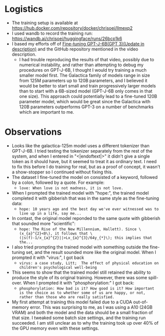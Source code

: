 
# Logistics
* The training setup is available at https://hub.docker.com/repository/docker/chrisoei/llmexp2
* I used wandb to record the training run: https://wandb.ai/chrisoei/huggingface/runs/26bcp1k6
* I based my efforts off of [Fine-tuning GPT-J-6B(GPT 3)(Update in description)](https://www.youtube.com/watch?v=fMgQVQGwnms) and the GitHub repository mentioned in the video description.
  * I had trouble reproducing the results of that video, possibly due to numerical instability, and rather than attempting to debug my procedures on GPT-J-6B, I thought I would try training a much smaller model first. The Galactica family of models range in size from 125M parameters up to 120B parameters, and I believed it would be better to start small and train progressively larger models than to start with a 6B-sized model (GPT-J-6B only comes in that one size). This approach could potentially lead to a fine-tuned 120B parameter model, which would be great since the Galactica with 120B parameters outperforms GPT-3 on a number of benchmarks which are important to me.

# Observations
* Looks like the galactica-125m model uses a different tokenizer than GPT-J-6B. I tried testing the tokenizer separately from the rest of the system, and when I entered in "<|endoftext|>" it didn't give a single token as it should have, but it seemed to treat it as ordinary text. I need to fix this before I do training for real, but as a proof of concept, it wasn't a show-stopper so I continued without fixing this.
* The dataset I fine-tuned the model on consisted of a keyword, followed by a colon, followed by a quote. For example:
  * `love: When love is not madness, it is not love.`
* When I prompted the trained model with "hope:", the trained model completed it with gibberish that was in the same style as the fine-tuning data:
  * `hope: 10 years ago and the best day we've ever witnessed was to live up in a life, say me...`
* In contast, the original model reponded to the same quote with gibberish that sounded more "scientific":
  * `hope: The Rise of the New Millennium, Hallett). Since \(x_{a}^{2}<0\), it follows that \(|s(f)-1/x_{a}^{2}||>Lx_{a}^{3}/64y_{*}\); this implies that the...`
* I also tried prompting the trained model with something outside the fine-tuning set, and the result sounded more like the original model. When I prompted it with "virus:", I got back
  * `virus: a case study, Litt;  The effect of physical education on children's psychological well-being`
* This seems to show that the trained model still retained the ability to produce the style of its original training. However, there was some spill-over. When I prompted it with "phosphorylation:" I got back:
  * `phosphorylation: How bad is it? How good is it? How important is the choice as to whether some of us are happy, or not, rather than those who are really satisfied.`
* My first attempt at training this model failed due to a CUDA out-of-memory error. This was surprising to me, as I was using a A10 (24GB VRAM) and both the model and the data should be a small fraction of that size. I tweaked some batch size settings, and the training run succeeded. I am still unclear as to why the training took up over 40% of the GPU memory even with these settings.
